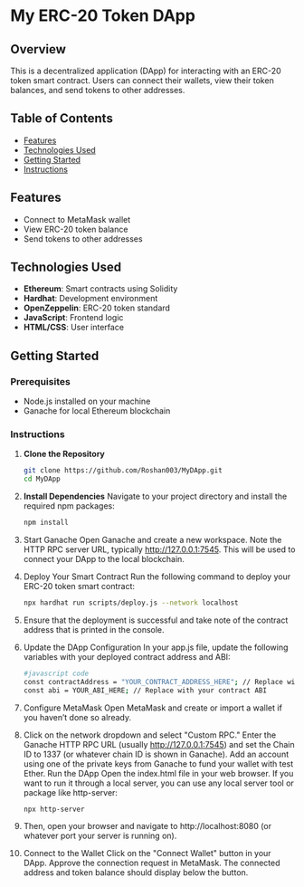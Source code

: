 # My ERC-20 Token DApp

## Overview
This is a decentralized application (DApp) for interacting with an ERC-20 token smart contract. Users can connect their wallets, view their token balances, and send tokens to other addresses.

## Table of Contents
- [Features](#features)
- [Technologies Used](#technologies-used)
- [Getting Started](#getting-started)
- [Instructions](#instructions)

## Features
- Connect to MetaMask wallet
- View ERC-20 token balance
- Send tokens to other addresses

## Technologies Used
- **Ethereum**: Smart contracts using Solidity
- **Hardhat**: Development environment
- **OpenZeppelin**: ERC-20 token standard
- **JavaScript**: Frontend logic
- **HTML/CSS**: User interface

## Getting Started

### Prerequisites
- Node.js installed on your machine
- Ganache for local Ethereum blockchain

### Instructions

1. **Clone the Repository**
   ```bash
   git clone https://github.com/Roshan003/MyDApp.git
   cd MyDApp

2. **Install Dependencies**
   Navigate to your project directory and install the required npm packages:
   ```bash
   npm install

3. Start Ganache Open Ganache and create a new workspace. Note the HTTP RPC server URL, typically http://127.0.0.1:7545. This will be used to connect your DApp to the local blockchain.

4. Deploy Your Smart Contract Run the following command to deploy your ERC-20 token smart contract:
   ```bash
   npx hardhat run scripts/deploy.js --network localhost

5. Ensure that the deployment is successful and take note of the contract address that is printed in the console.

6. Update the DApp Configuration In your app.js file, update the following variables with your deployed contract address and ABI:
   ```bash
   #javascript code
   const contractAddress = "YOUR_CONTRACT_ADDRESS_HERE"; // Replace with your contract address
   const abi = YOUR_ABI_HERE; // Replace with your contract ABI

7. Configure MetaMask Open MetaMask and create or import a wallet if you haven’t done so already.

8. Click on the network dropdown and select "Custom RPC."
   Enter the Ganache HTTP RPC URL (usually http://127.0.0.1:7545) and set the Chain ID to 1337 (or whatever chain ID is shown in Ganache).
   Add an account using one of the private keys from Ganache to fund your wallet with test Ether.
   Run the DApp Open the index.html file in your web browser. If you want to run it through a local server, you can use any local server tool or package like http-server:
   ```bash
   npx http-server

9. Then, open your browser and navigate to http://localhost:8080 (or whatever port your server is running on).

10. Connect to the Wallet
    Click on the "Connect Wallet" button in your DApp.
    Approve the connection request in MetaMask.
    The connected address and token balance should display below the button.
